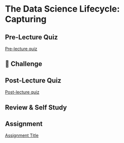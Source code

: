 # The Data Science Lifecycle: Capturing

## Pre-Lecture Quiz

[Pre-lecture quiz]()

## 🚀 Challenge

## Post-Lecture Quiz

[Post-lecture quiz]()

## Review & Self Study

## Assignment

[Assignment Title](assignment.md)
